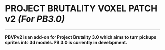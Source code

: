 # PROJECT BRUTALITY VOXEL PATCH v2 *(For PB3.0)*

***


**PBVPv2 is an add-on for Project Brutality 3.0 which aims to turn pickups sprites into 3d models.
PB 3.0 is currently in development.**